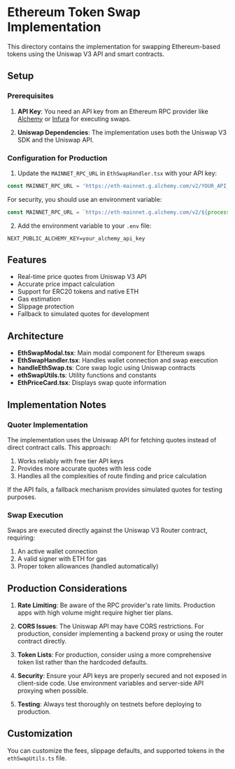# Ethereum Token Swap Implementation

This directory contains the implementation for swapping Ethereum-based tokens using the Uniswap V3 API and smart contracts.

## Setup

### Prerequisites

1. **API Key**: You need an API key from an Ethereum RPC provider like [Alchemy](https://www.alchemy.com/) or [Infura](https://www.infura.io/) for executing swaps.
   
2. **Uniswap Dependencies**: The implementation uses both the Uniswap V3 SDK and the Uniswap API.

### Configuration for Production

1. Update the `MAINNET_RPC_URL` in `EthSwapHandler.tsx` with your API key:

```typescript
const MAINNET_RPC_URL = 'https://eth-mainnet.g.alchemy.com/v2/YOUR_API_KEY_HERE';
```

For security, you should use an environment variable:

```typescript
const MAINNET_RPC_URL = `https://eth-mainnet.g.alchemy.com/v2/${process.env.NEXT_PUBLIC_ALCHEMY_KEY}`;
```

2. Add the environment variable to your `.env` file:

```
NEXT_PUBLIC_ALCHEMY_KEY=your_alchemy_api_key
```

## Features

- Real-time price quotes from Uniswap V3 API
- Accurate price impact calculation
- Support for ERC20 tokens and native ETH
- Gas estimation
- Slippage protection
- Fallback to simulated quotes for development

## Architecture

- **EthSwapModal.tsx**: Main modal component for Ethereum swaps
- **EthSwapHandler.tsx**: Handles wallet connection and swap execution
- **handleEthSwap.ts**: Core swap logic using Uniswap contracts
- **ethSwapUtils.ts**: Utility functions and constants
- **EthPriceCard.tsx**: Displays swap quote information

## Implementation Notes

### Quoter Implementation

The implementation uses the Uniswap API for fetching quotes instead of direct contract calls. This approach:

1. Works reliably with free tier API keys
2. Provides more accurate quotes with less code
3. Handles all the complexities of route finding and price calculation

If the API fails, a fallback mechanism provides simulated quotes for testing purposes.

### Swap Execution

Swaps are executed directly against the Uniswap V3 Router contract, requiring:

1. An active wallet connection 
2. A valid signer with ETH for gas
3. Proper token allowances (handled automatically)

## Production Considerations

1. **Rate Limiting**: Be aware of the RPC provider's rate limits. Production apps with high volume might require higher tier plans.

2. **CORS Issues**: The Uniswap API may have CORS restrictions. For production, consider implementing a backend proxy or using the router contract directly.

3. **Token Lists**: For production, consider using a more comprehensive token list rather than the hardcoded defaults.

4. **Security**: Ensure your API keys are properly secured and not exposed in client-side code. Use environment variables and server-side API proxying when possible.

5. **Testing**: Always test thoroughly on testnets before deploying to production.

## Customization

You can customize the fees, slippage defaults, and supported tokens in the `ethSwapUtils.ts` file.